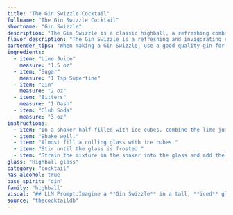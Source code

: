 ```yaml
---
title: "The Gin Swizzle Cocktail"
fullname: "The Gin Swizzle Cocktail"
shortname: "Gin Swizzle"
description: "The Gin Swizzle is a classic highball, a refreshing combination of spirits, mixers, and ice.  Born in the 19th century, its roots lie in the Caribbean, where rum swizzles were popular, but gin eventually took its place in this invigorating, slightly bitter drink. "
flavor_description: "The Gin Swizzle is a refreshing and invigorating cocktail. The tart lime juice balances the juniper-forward gin, while the sugar adds a touch of sweetness. A hint of bitterness from the bitters adds complexity, while the club soda provides a light and bubbly finish. This cocktail is best enjoyed on a hot summer day. "
bartender_tips: "When making a Gin Swizzle, use a good quality gin for a bright flavor. Freshly squeezed lime juice is key. A bar spoon of simple syrup or agave nectar will balance the tartness, adjust to your preference.  A few dashes of Angostura bitters add complexity.  Swizzle vigorously to create a frosty, well-mixed drink. Top with club soda for a refreshing fizz. "
ingredients:
  - item: "Lime Juice"
    measure: "1.5 oz"
  - item: "Sugar"
    measure: "1 Tsp Superfine"
  - item: "Gin"
    measure: "2 oz"
  - item: "Bitters"
    measure: "1 Dash"
  - item: "Club Soda"
    measure: "3 oz"
instructions:
  - item: "In a shaker half-filled with ice cubes, combine the lime juice, sugar, gin, and bitters."
  - item: "Shake well."
  - item: "Almost fill a colling glass with ice cubes."
  - item: "Stir until the glass is frosted."
  - item: "Strain the mixture in the shaker into the glass and add the club soda."
glass: "Highball glass"
category: "cocktail"
has_alcohol: true
base_spirit: "gin"
family: "highball"
visual: "## LLM Prompt:Imagine a **Gin Swizzle** in a tall, **iced** glass. The drink is **light and refreshing**, with a **pale green hue** from the lime juice.  **Tiny bubbles** from the club soda rise slowly, creating a **delicate fizz** at the surface.  A **thin slice of lime** rests elegantly on the rim, its bright green contrasting beautifully with the **pale, almost translucent** drink.  The **aroma** is **invigorating**, with **citrus** and **gin** notes dancing alongside a hint of **spice** from the bitters.  **Describe the Gin Swizzle in detail, focusing on its visual appeal and the sensory experience it evokes.** "
source: "thecocktaildb"
---
```


